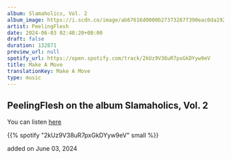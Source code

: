 ```yaml
---
album: Slamaholics, Vol. 2
album_image: https://i.scdn.co/image/ab67616d0000b27373267f390eac0da192d47938
artist: PeelingFlesh
date: 2024-06-03 02:48:20+00:00
draft: false
duration: 132871
preview_url: null
spotify_url: https://open.spotify.com/track/2kUz9V38uR7pxGkDYyw9eV
title: Make A Move
translationKey: Make A Move
type: music
---
```


## PeelingFlesh on the album Slamaholics, Vol. 2

You can listen [here](https://open.spotify.com/track/2kUz9V38uR7pxGkDYyw9eV)

{{% spotify "2kUz9V38uR7pxGkDYyw9eV" small %}}

added on June 03, 2024